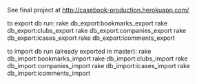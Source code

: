 See final project at
http://casebook-production.herokuapp.com/

to export db run:
rake db_export:bookmarks_export
rake db_export:clubs_export
rake db_export:companies_export
rake db_export:icases_export
rake db_export:icomments_export

to import db run (already exported in master):
rake db_import:bookmarks_import
rake db_import:clubs_import
rake db_import:companies_import
rake db_import:icases_import
rake db_import:icomments_import
